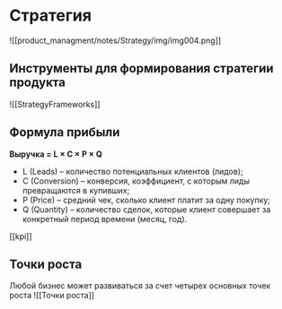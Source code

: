 # Стратегия


![[product_managment/notes/Strategy/img/img004.png]]  

## Инструменты для формирования стратегии продукта

![[StrategyFrameworks]]
  
## Формула прибыли
**Выручка = L × C × P × Q**
- L (Leads) – количество потенциальных клиентов (лидов);
- C (Conversion) – конверсия, коэффициент, с которым лиды превращаются в купивших;
- P (Price) – средний чек, сколько клиент платит за одну покупку;
- Q (Quantity) – количество сделок, которые клиент совершает за конкретный период времени (месяц, год).

[[kpi]]


## Точки роста
Любой бизнес может развиваться за счет четырех основных точек роста
![[Точки роста]]